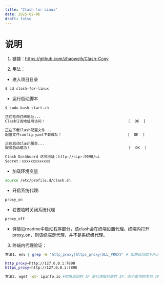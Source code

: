 ```yaml
---
title: "Clash for Linux"
date: 2025-02-06
draft: false
---
```


# 说明

1. 链接：https://github.com/zhaoweih/Clash-Copy
   
2. 用法：
- 进入项目目录

```bash
$ cd clash-for-linux
```

- 运行启动脚本

```bash
$ sudo bash start.sh

正在检测订阅地址...
Clash订阅地址可访问！                                      [  OK  ]

正在下载Clash配置文件...
配置文件config.yaml下载成功！                              [  OK  ]

正在启动Clash服务...
服务启动成功！                                             [  OK  ]

Clash Dashboard 访问地址：http://<ip>:9090/ui
Secret：xxxxxxxxxxxxx
```
- 加载环境变量
```bash  
source /etc/profile.d/clash.sh
```

- 开启系统代理:
```bash
proxy_on
```

- 若要临时关闭系统代理
```bash
proxy_off
```

- 详情见readme中启动程序部分，该clash会在终端设置代理，终端内打开proxy_on，则该终端走代理，并不是系统级代理。
   
3. 终端内代理验证：
```bash
方法1. env | grep -E 'http_proxy|https_proxy|ALL_PROXY' # 如果返回如下所示，则代理生效

http_proxy=http://127.0.0.1:7890
https_proxy=http://127.0.0.1:7890

方法2. wget -qO- ipinfo.io #如果返回的 IP 是代理服务器的 IP，而不是你的本地 IP，说明 wget 走了代理。
```


